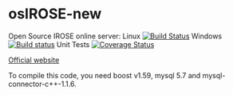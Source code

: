 # osIROSE-new
Open Source IROSE online server: 
Linux [![Build Status](https://travis-ci.org/RavenX8/osIROSE-new.svg)](https://travis-ci.org/RavenX8/osIROSE-new)
Windows [![Build status](https://ci.appveyor.com/api/projects/status/20x0eufp7djvunf3?svg=true)](https://ci.appveyor.com/project/RavenX8/osirose-new)
Unit Tests [![Coverage Status](https://coveralls.io/repos/RavenX8/osIROSE-new/badge.svg?branch=trunk&service=github)](https://coveralls.io/github/RavenX8/osIROSE-new?branch=trunk)

[Official website](http://forum.dev-osrose.com/index.php)

To compile this code, you need boost v1.59, mysql 5.7 and mysql-connector-c++-1.1.6.

